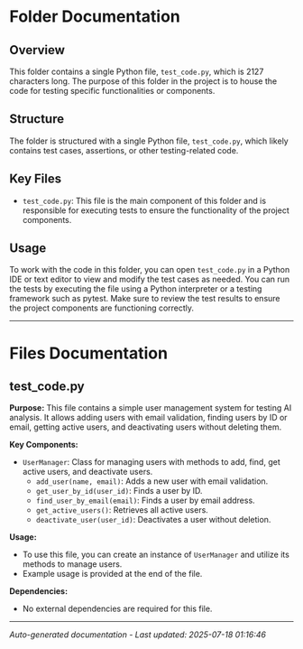 # Folder Documentation

## Overview
This folder contains a single Python file, `test_code.py`, which is 2127 characters long. The purpose of this folder in the project is to house the code for testing specific functionalities or components.

## Structure
The folder is structured with a single Python file, `test_code.py`, which likely contains test cases, assertions, or other testing-related code.

## Key Files
- `test_code.py`: This file is the main component of this folder and is responsible for executing tests to ensure the functionality of the project components.

## Usage
To work with the code in this folder, you can open `test_code.py` in a Python IDE or text editor to view and modify the test cases as needed. You can run the tests by executing the file using a Python interpreter or a testing framework such as pytest. Make sure to review the test results to ensure the project components are functioning correctly.

---

# Files Documentation

## test_code.py

**Purpose:** This file contains a simple user management system for testing AI analysis. It allows adding users with email validation, finding users by ID or email, getting active users, and deactivating users without deleting them.

**Key Components:**
- `UserManager`: Class for managing users with methods to add, find, get active users, and deactivate users.
  - `add_user(name, email)`: Adds a new user with email validation.
  - `get_user_by_id(user_id)`: Finds a user by ID.
  - `find_user_by_email(email)`: Finds a user by email address.
  - `get_active_users()`: Retrieves all active users.
  - `deactivate_user(user_id)`: Deactivates a user without deletion.

**Usage:** 
- To use this file, you can create an instance of `UserManager` and utilize its methods to manage users.
- Example usage is provided at the end of the file.

**Dependencies:** 
- No external dependencies are required for this file.

---
*Auto-generated documentation - Last updated: 2025-07-18 01:16:46*
